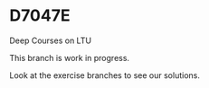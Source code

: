 # D7047E
Deep Courses on LTU


This branch is work in progress.

Look at the exercise branches to see our solutions.
